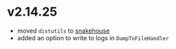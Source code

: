 # v2.14.25

* moved `distutils` to [snakehouse](https://pypi.org/project/snakehouse/)
* added an option to write to logs in `DumpToFileHandler`
